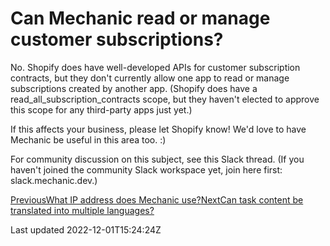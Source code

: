 # Can Mechanic read or manage customer subscriptions?

No. Shopify does have well-developed APIs for customer subscription contracts, but they don't currently allow one app to read or manage subscriptions created by another app. (Shopify does have a read\_all\_subscription\_contracts scope, but they haven't elected to approve this scope for any third-party apps just yet.)

If this affects your business, please let Shopify know! We'd love to have Mechanic be useful in this area too. :)

For community discussion on this subject, see this Slack thread. (If you haven't joined the community Slack workspace yet, join here first: slack.mechanic.dev.)

[PreviousWhat IP address does Mechanic use?](/faq/what-ip-address-does-mechanic-use)[NextCan task content be translated into multiple languages?](/faq/can-task-content-be-translated-into-multiple-languages)

Last updated 2022-12-01T15:24:24Z